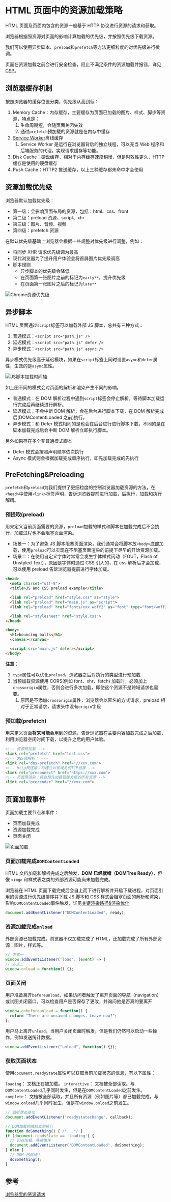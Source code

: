 # HTML 页面中的资源加载策略

HTML 页面及页面内包含的资源一般基于 HTTP 协议进行资源的请求和获取。

浏览器根据照资源对页面的影响计算加载的优先级，并按照优先级下载资源。

我们可以使用异步脚本、`preload`和`prefetch`等方法更细粒度的对优先级进行微调。

页面在资源加载之前会进行安全检查，阻止不满足条件的资源加载并报错，详见[CSP](../06-安全/XSS.md)。

## 浏览器缓存机制

按照浏览器的缓存位置分类，优先级从高到低：

1. Memory Cache：内存缓存，主要缓存为页面已加载的图片、样式、脚步等资源，特点是：
   1. 生命周期短，会随页面关闭失效
   2. 通过`prefetch`预加载的资源就是在内存中缓存
2. [Service Worker](../../03-Html/Worker/Service%20Workers.md)离线缓存
   1. Service Worker 是运行在浏览器背后的独立线程，可以充当 Web 程序和后端服务的代理，实现请求缓存等功能。
3. Disk Cache：硬盘缓存，相对于内存缓存速度稍慢，但是时效性更久，HTTP 缓存是使用的硬盘缓存
4. Push Cache：HTTP2 推送缓存，以上三种缓存都未命中才会使用

## 资源加载优先级

浏览器默认加载优先级：

- 第一级：会影响页面布局的资源，包括：html、css、front
- 第二级：preload 资源、script、xhr
- 第三级：图片、音频、视频
- 第四级：prefetch 资源

在默认优先级基础上浏览器会根据一些规整对优先级进行调整，例如：

- 将同步 XHR 请求优先级调为最高
- 现代浏览器为了提升用户体验会将首屏图片优先级调高
- 脚本规则
  - 异步脚本的优先级会降低
  - 在页面第一张图片之前的标记为`early**`，提升优先级
  - 在页面第一张图片之后的标记为`late**`

![Chrome资源优先级](../../assets/images/browser/chrome-resource-priorities.png)

## 异步脚本

HTML 页面通过`script`标签可以加载外部 JS 脚本，总共有三种方式：

1. 普通模式：`<script src="path.js" />`
2. 延迟模式：`<script src="path.js" defer />`
3. 异步模式：`<script src="path.js" async />`

异步模式优先级高于延迟模块，如果在`script`标签上同时设置`async`和`defer`属性，生效的是`async`属性。

![JS脚本加载时间轴](../../assets/images/browser/script-defer-async.jpeg)

如上图不同的模式会对页面的解析和渲染产生不同的影响。

- 普通模式：在 DOM 解析过程中遇到`script`标签会停止解析，等待脚本加载运行完成后再继续进行解析。
- 延迟模式：不会中断 DOM 解析，会在后台进行脚本下载，在 DOM 解析完成后(DOMContentLoaded 之前)执行。
- 异步模式：和 Defer 模式相同的是也会在后台进行进行脚本下载，不同的是在脚本加载完成后会中断 DOM 解析立即执行脚本。

另外如果存在多个非普通模式脚本

- Defer 模式会按照声明顺序依次执行
- Async 模式则会根据加载完成顺序执行，即先加载完成的先执行

## PreFetching&Preloading

`prefetch`和`preload`为我们提供了更细粒度的控制浏览器加载资源的方法，在`<head>`中使用`<link>`标签声明，告诉浏览器提前进行加载，后执行，加载和执行解耦。

### 预提取(preload)

用来定义当前页面需要的资源，`preload`加载的样式和脚本在加载完成后不会执行，加载过程也不会阻塞页面渲染。

- 场景一：为了避免 JS 脚本阻塞页面渲染，我们通常会将脚本放`<body>`底部加载，使用`preload`可以实现在不阻塞页面渲染的前提下尽早的开始资源加载。
- 场景二：在使用自定义字体时常常会发生字体样式闪动（FOUT，Flash of Unstyled Text），原因是字体时通过 CSS 引入的，在 css 解析后才会加载，可以使用 preload 告诉浏览器提前进行字体加载。

```HTML
<head>
  <meta charset="utf-8">
  <title>JS and CSS preload example</title>

  <link rel="preload" href="style.css" as="style">
  <link rel="preload" href="main.js" as="script">
  <link rel="preload" href="fonts/xxx.woff2" as="font" type="font/woff2" crossorigin>

  <link rel="stylesheet" href="style.css">
</head>

<body>
  <h1>bouncing balls</h1>
  <canvas></canvas>

  <script src="main.js" defer></script>
</body>
```

**注意**：

1. `type`属性可以优化`preload`，浏览器之后对执行的类型进行预加载
2. 当预加载资源使用 CORS(例如 font、xhr、fetch) 加载时，必须加上`crossorigin`属性，否则会进行多次加载，即使这个资源不是跨域请求也需要。
   1. 原因是不添加`crossorigin`属性，浏览器会以匿名的方式请求，preload 相对于正常请求，请求头中没有`origin`字段

### 预加载(prefetch)

用来定义页面**将来可能**会用到的资源，告诉浏览器在主要内容加载完成之后加载，利用浏览器空闲时间下载，以提升之后的用户体验。

```HTML
<!-- 资源预加载 -->
<link rel="prefetch" href="test.css">
<!-- DNS预解析： -->
<link rel="dns-prefetch" href="//xxx.com">
<!-- http预连接：将建立对该域名的TCP链接 -->
<link rel="preconnect" href="https://xxx.com">
<!-- 页面预渲染：将会预先加载链接文档的所有资源 -->
<link rel="prerender" href="//xxx.com">
```

## 页面加载事件

页面加载主要节点和事件：

- 页面加载完成
- 资源加载完成
- 页面关闭

![页面加载](../../assets/images/browser/web-load-event.png)

### 页面加载完成`DOMContentLoaded`

HTML 文档加载和解析完成之后触发，**DOM 已经就绪（DOMTree Ready）**，但像 `<img>` 和样式表之类的外部资源可能尚未加载完成。

浏览器在 HTML 页面下载完成后会自上而下进行解析并开启下载进程，对页面引用的资源进行优先级排序并下载
JS 脚本和 CSS 样式会阻塞页面的解析和渲染，影响`DOMContentLoaded`事件触发，详见[关键渲染路径&渲染优化](./2.关键渲染路径&渲染优化.md)

```JavaScript
document.addEventListener("DOMContentLoaded", ready);
```

### 资源加载完成`onload`

外部资源已加载完成。浏览器不仅加载完成了 HTML，还加载完成了所有外部资源：图片，样式等。

```JavaScript
// 方式一
window.addEventListener('load', (event) => {
// 方式二
window.onload = function() {};
```

### 页面关闭

用户准备离开`beforeunload`，如果访问者触发了离开页面的导航（navigation）或试图关闭窗口。可以检查用户是否保存了更改，并询问他是否真的要离开

```JavaScript
window.onbeforeunload = function() {
  return "There are unsaved changes. Leave now?";
};
```

用户马上离开`unload`，当用户关闭页面时触发，但是我们仍然可以启动一些操作，例如发送统计数据。

```JavaScript
window.addEventListener("unload", function() {});
```

### 获取页面状态

使用`document.readyState`属性可以获取当前加载状态的信息，有以下属性：

`loading`： 文档正在被加载。
`interactive`： 文档被全部读取。与`DOMContentLoaded`几乎同时发生，但是在`DOMContentLoaded`之前发生。
`complete`： 文档被全部读取，并且所有资源（例如图片等）都已加载完成，与`window.onload`几乎同时发生，但是在`window.onload`之前发生。

```JavaScript
// 监听状态变化
document.addEventListener('readystatechange', callback);

// DOM加载完成后立刻执行
function doSomething() { /*...*/ }
if (document.readyState == 'loading') {
  // 仍在加载，等待事件
  document.addEventListener('DOMContentLoaded', doSomething);
} else {
  // DOM 已就绪！
  doSomething();
}
```

## 参考

[浏览器里的资源请求](https://blog.windstone.cc/browser-env/browser/browser-requests.html)
